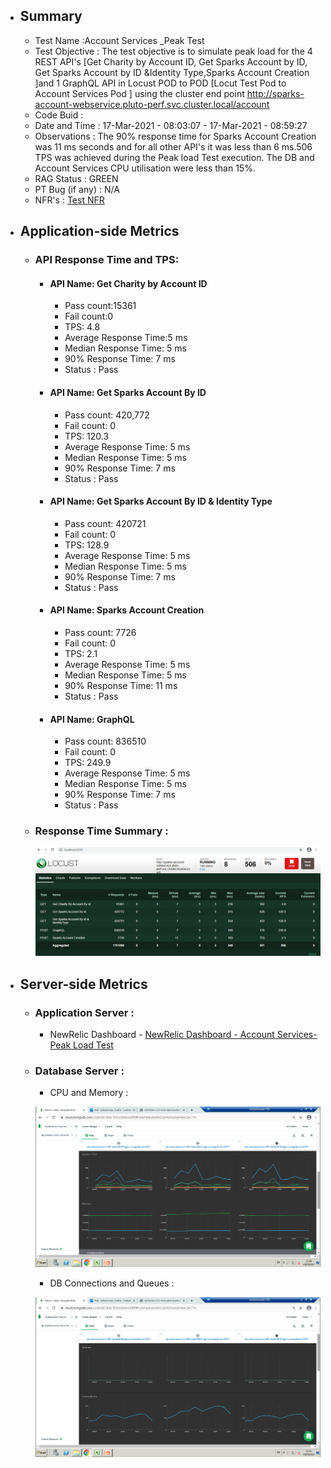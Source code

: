 - ## Summary
    - Test Name :Account Services _Peak Test
    - Test Objective : The test objective is to simulate peak load for the 4 REST API's [Get Charity by Account ID, Get Sparks Account by ID, Get Sparks Account by ID &Identity Type,Sparks Account Creation ]and 1 GraphQL API in Locust POD to POD  [Locut Test Pod to Account Services Pod ] using the cluster end point http://sparks-account-webservice.pluto-perf.svc.cluster.local/account
    - Code Buid :
    - Date and Time : 17-Mar-2021 - 08:03:07 - 17-Mar-2021 - 08:59:27
    - Observations :  The 90% response time for Sparks Account Creation was 11 ms seconds and for all other API's it was less than 6 ms.506 TPS was achieved during the Peak load Test execution. The DB and Account Services CPU utilisation were less than 15%.
    - RAG Status : GREEN
    - PT Bug (if any) : N/A
    - NFR's : [Test NFR](PT_Template_NFR-API.md) 
    
 - ## Application-side Metrics
   - ### API Response Time and TPS:
        - #### API Name: Get Charity by Account ID
            -  Pass count:15361
            -  Fail count:0
            -  TPS: 4.8
            -  Average Response Time:5 ms
            -  Median Response Time: 5 ms
            -  90% Response Time: 7 ms
            -  Status : Pass
             
       - #### API Name: Get Sparks Account By ID
            -  Pass count: 420,772
            -  Fail count: 0 
            -  TPS: 120.3
            -  Average Response Time: 5 ms
            -  Median Response Time: 5 ms
            -  90% Response Time: 7 ms
            -  Status : Pass
       - #### API Name: Get Sparks Account By ID & Identity Type
            -  Pass count: 420721
            -  Fail count: 0
            -  TPS: 128.9
            -  Average Response Time: 5 ms
            -  Median Response Time: 5 ms
            -  90% Response Time: 7 ms
            -  Status : Pass
       - #### API Name: Sparks Account Creation 
            -  Pass count: 7726
            -  Fail count: 0
            -  TPS: 2.1 
            -  Average Response Time: 5 ms
            -  Median Response Time: 5 ms
            -  90% Response Time: 11 ms
            -  Status : Pass
       - #### API Name: GraphQL
            -  Pass count: 836510
            -  Fail count: 0
            -  TPS: 249.9
            -  Average Response Time: 5 ms
            -  Median Response Time: 5 ms 
            -  90% Response Time: 7 ms
            -  Status : Pass
           
   - ### Response Time Summary :  
        
       ![Response Time - Summary](../Images/ResponseTime_Summary_AccountServices_PeakLoad.png) 
       
  - ## Server-side Metrics 

    - ### Application Server  :
       - NewRelic Dashboard - [NewRelic Dashboard - Account Services- Peak Load Test](https://gorgon.nr-assets.net/image/8a70c53e-1c72-432a-ab30-2ea4da1cb47a?format=PDF) 
              
    - ### Database Server :
      - CPU and Memory : 
      
      ![Mongo DB CPU and Memory - Sample Image](../Images/MongoDB_Perf_AccountServices_PeakLoad_CPUandMemory_17-Mar-2021.png)
      
      - DB Connections and Queues : 
     
      ![Mongo DB Connections and Queues - Sample Image](../Images/MongoDB_Perf_AccountServices_PeakLoad_QueuesandConnections_17-Mar-2021.png)
      
   
